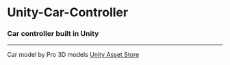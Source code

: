 # Unity-Car-Controller
### Car controller built in Unity
***
Car model by Pro 3D models [Unity Asset Store](https://assetstore.unity.com/packages/3d/vehicles/land/low-poly-sports-car-20-144253)
